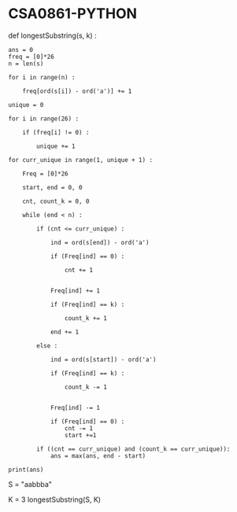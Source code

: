 # CSA0861-PYTHON
def longestSubstring(s, k) :

    ans = 0
    freq = [0]*26
    n = len(s)
    
    for i in range(n) :

        freq[ord(s[i]) - ord('a')] += 1
 
    unique = 0

    for i in range(26) :

        if (freq[i] != 0) :

            unique += 1

    for curr_unique in range(1, unique + 1) :

        Freq = [0]*26

        start, end = 0, 0

        cnt, count_k = 0, 0
 
        while (end < n) :

            if (cnt <= curr_unique) :

                ind = ord(s[end]) - ord('a')
 
                if (Freq[ind] == 0) :

                    cnt += 1


                Freq[ind] += 1

                if (Freq[ind] == k) :

                    count_k += 1

                end += 1

            else :

                ind = ord(s[start]) - ord('a')

                if (Freq[ind] == k) :

                    count_k -= 1
 

                Freq[ind] -= 1
 
                if (Freq[ind] == 0) :
                    cnt -= 1
                    start +=1

            if ((cnt == curr_unique) and (count_k == curr_unique)):
                ans = max(ans, end - start)
 
    print(ans)
 
S = "aabbba"

K = 3
longestSubstring(S, K)
